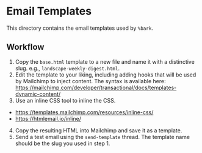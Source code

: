 # Email Templates

This directory contains the email templates used by `%bark`.

## Workflow

1. Copy the `base.html` template to a new file and name it with a distinctive slug. e.g., `landscape-weekly-digest.html`.
2. Edit the template to your liking, including adding hooks that will be used by Mailchimp to inject content. The syntax is available here: https://mailchimp.com/developer/transactional/docs/templates-dynamic-content/
3. Use an inline CSS tool to inline the CSS.
- https://templates.mailchimp.com/resources/inline-css/
- https://htmlemail.io/inline/
4. Copy the resulting HTML into Mailchimp and save it as a template.
5. Send a test email using the `send-template` thread. The template name should be the slug you used in step 1.

